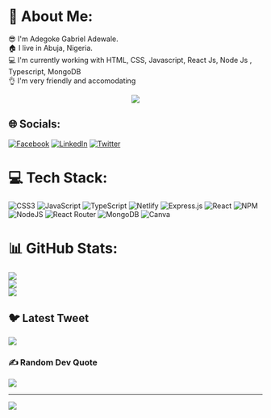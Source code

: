 # 💫 About Me:  
😎 I'm Adegoke Gabriel Adewale.<br>🏠 I live in Abuja, Nigeria.<br>💻 I'm currently working with HTML, CSS,  Javascript, React Js,  Node Js , Typescript, MongoDB<br>👌  I'm very friendly and accomodating

<p align="center">
  <img src="https://readme-typing-svg.herokuapp.com?font=Helvetica&size=28&duration=6500&color=0B3B8E&center=true&vCenter=true&width=450&lines=FullStack+Developer...+;Building!+Learning!+%F0%9F%92%A1">
</p>

## 🌐 Socials:
[![Facebook](https://img.shields.io/badge/Facebook-%231877F2.svg?logo=Facebook&logoColor=white)](https://facebook.com/adegoke.gabriel.526) [![LinkedIn](https://img.shields.io/badge/LinkedIn-%230077B5.svg?logo=linkedin&logoColor=white)](https://linkedin.com/in/adegoke-adewale-961399243/) [![Twitter](https://img.shields.io/badge/Twitter-%231DA1F2.svg?logo=Twitter&logoColor=white)](https://twitter.com/TheRealAdegoke) 

# 💻 Tech Stack:
![CSS3](https://img.shields.io/badge/css3-%231572B6.svg?style=for-the-badge&logo=css3&logoColor=white) ![JavaScript](https://img.shields.io/badge/javascript-%23323330.svg?style=for-the-badge&logo=javascript&logoColor=%23F7DF1E) ![TypeScript](https://img.shields.io/badge/typescript-%23007ACC.svg?style=for-the-badge&logo=typescript&logoColor=white) ![Netlify](https://img.shields.io/badge/netlify-%23000000.svg?style=for-the-badge&logo=netlify&logoColor=#00C7B7) ![Express.js](https://img.shields.io/badge/express.js-%23404d59.svg?style=for-the-badge&logo=express&logoColor=%2361DAFB) ![React](https://img.shields.io/badge/react-%2320232a.svg?style=for-the-badge&logo=react&logoColor=%2361DAFB) ![NPM](https://img.shields.io/badge/NPM-%23000000.svg?style=for-the-badge&logo=npm&logoColor=white) ![NodeJS](https://img.shields.io/badge/node.js-6DA55F?style=for-the-badge&logo=node.js&logoColor=white) ![React Router](https://img.shields.io/badge/React_Router-CA4245?style=for-the-badge&logo=react-router&logoColor=white) ![MongoDB](https://img.shields.io/badge/MongoDB-%234ea94b.svg?style=for-the-badge&logo=mongodb&logoColor=white) ![Canva](https://img.shields.io/badge/Canva-%2300C4CC.svg?style=for-the-badge&logo=Canva&logoColor=white)
# 📊 GitHub Stats:
![](https://github-readme-stats.vercel.app/api?username=TheRealAdegoke&theme=react&hide_border=false&include_all_commits=true&count_private=true)<br/>
![](https://github-readme-streak-stats.herokuapp.com/?user=TheRealAdegoke&theme=react&hide_border=false)<br/>
![](https://github-readme-stats.vercel.app/api/top-langs/?username=TheRealAdegoke&theme=react&hide_border=false&include_all_commits=true&count_private=true&layout=compact)

## 🐦 Latest Tweet
[![](https://gtce.itsvg.in/api?username=TheRealAdegoke)](https://github.com/VishwaGauravIn/github-twitter-card-embed)

### ✍️ Random Dev Quote
![](https://quotes-github-readme.vercel.app/api?type=horizontal&theme=radical)

---
[![](https://visitcount.itsvg.in/api?id=TheRealAdegoke&icon=0&color=0)](https://visitcount.itsvg.in)

<!-- Proudly created with GPRM ( https://gprm.itsvg.in ) -->
